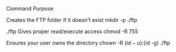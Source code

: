 Command Purpose

Creates the FTP folder if it doesn't exist
mkdir -p ./ftp

./ftp Gives proper read/execute access
chmod -R 755

Ensures your user owns the directory
chown -R $(id -u):$(id -g) ./ftp

